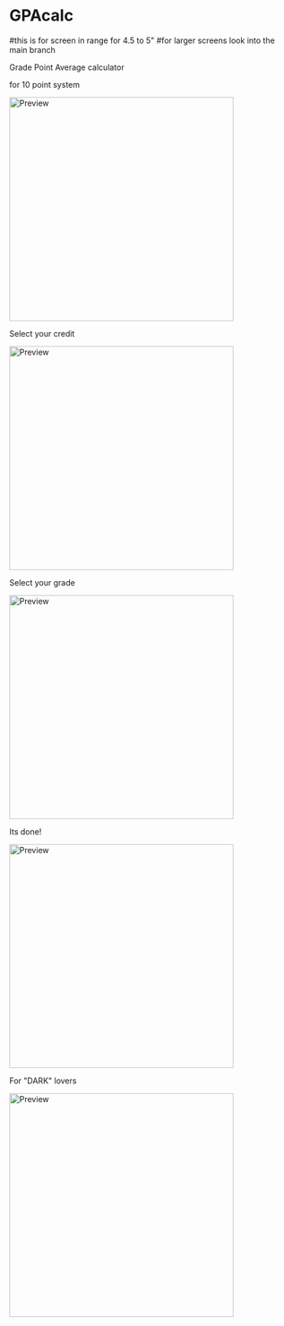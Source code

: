 # GPAcalc
#this is for screen in range for 4.5 to 5"
#for larger screens look into the main branch

Grade Point Average calculator

for 10 point system

<img src="https://raw.github.com/DevGautam2000/GPAcalc/master_smaller_screens/images/appSimul.png"  alt="Preview" width=400>

Select your credit

<img src="https://raw.github.com/DevGautam2000/GPAcalc/master_smaller_screens/images/credit.png"  alt="Preview" width=400>

Select your grade

<img src="https://raw.github.com/DevGautam2000/GPAcalc/master_smaller_screens/images/grade.png"  alt="Preview" width=400>

Its done! 

<img src="https://raw.github.com/DevGautam2000/GPAcalc/master_smaller_screens/images/calculated.png"  alt="Preview" width=400>

For "DARK" lovers

<img src="https://raw.github.com/DevGautam2000/GPAcalc/master_smaller_screens/images/dark.png"  alt="Preview" width=400>
